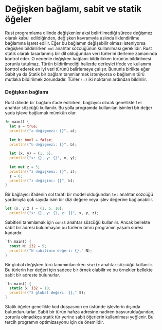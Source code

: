 # Değişken bağlamı, sabit ve statik öğeler
Rust programlama dilinde değişkenler aksi belirtilmediği sürece değişmez olarak kabul edildiğinden, değişken kavramıyla aslında ilklendirilme bağlamına işaret edilir. Eğer bu bağlamın değişebilir olması isteniyorsa değişken bildirilirken `mut` anahtar sözcüğünün kullanılması gereklidir.
Rust statik olarak tasarlanmış bir dil olduğundan veri türlerini derleme zamanında kontrol eder. O nedenle değişken bağlamı bildirilirken türünün bildirilmesi zorunlu tutulmaz. Türün bildirilmediği hallerde derleyici ifede ve kullanımı kontrol ederek en iyi veri türünü belirlemeye çalışır. 
Bununla birlikte eğer Sabit ya da Statik bir bağlam tanımlanmak isteniyorsa o bağlamın türü mutlaka bildirilmek zorundadır. Türler `(:)` iki noktanın ardından  bildirilir. 

### Değişken bağlamı
Rust dilinde bir bağlam ifade edilirken, bağlayıcı olarak genellikle `let` anahtar sözcüğü kullanılır. Bu yolla programda kullanılan isimleri bir değer yada işleve bağlamak mümkün olur. 

```Rust
fn main() {
  let a = true; 
  println!("a değişmezi: {}", a);
  
  let b: bool = false; 
  println!("b değişmezi: {}", b);
  
  let (x, y) = (1, 5); 
  println!("x: {}, y: {}", x, y);
  
  let mut z = 5; 
  println!("z değişkeni: {}", z);
  z = 6;
  println!("z değişimi: {}", b);
}
````

Bir bağlayıcı ifadenin sol tarafı bir model olduğundan `let` anahtar sözcüğü yardımıyla çok sayıda isim bir dizi değere veya işlev değerine bağlanabilir.

```Rust
let (x, y,z ) = (1, 5, 10); 
  println!("x: {}, y: {}, z: {}", x, y, z);
````

Sabitleri tanımlamak için `const` anahtar sözcüğü kullanılır. Ancak bellekte sabit bir adresi bulunmayan bu türlerin ömrü programın yaşam süresi kadardır.

```Rust
`fn main() {
  const N: i32 = 5;
  println!("N sabitinin değeri: {}," N);
}
````

Bir global değişken türü tanımımlanırken `static` anahtar sözcüğü kullanılır. Bu türlerin her değeri için sadece bir örnek olabilir ve bu örnekler bellekte sabit bir adreste bulunurlar.

```Rust
`fn main() {
  static S: i32 = 10;
  println!("S global değeri: {}," S);
}
````

Statik öğeler genellikle kod dosyasının en üstünde işlevlerin dışında bulundurulurlar. Sabit bir türün hafıza adresine nadiren başvurulduğundan, zorunlu olmadıkça statik tür yerine sabit öğerlerin kullanılması yeğlenir. Bu tercih programın optimizasyonu için de önemlidir.

